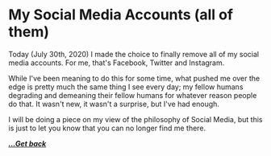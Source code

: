# My Social Media Accounts (all of them)

Today (July 30th, 2020) I made the choice to finally remove all of my social media accounts. For me, that's Facebook, Twitter and Instagram.

While I've been meaning to do this for some time, what pushed me over the edge is pretty much the same thing I see every day; my fellow humans degrading and demeaning their fellow humans for whatever reason people do that. It wasn't new, it wasn't a surprise, but I've had enough.

I will be doing a piece on my view of the philosophy of Social Media, but this is just to let you know that you can no longer find me there.

[***...Get back***](..)
